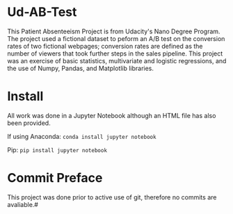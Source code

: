 # Ud-AB-Test
This Patient Absenteeism Project is from Udacity's Nano Degree Program. The project used a fictional dataset to peform an A/B test on the conversion rates of two fictional webpages; conversion rates are defined as the number of viewers that took further steps in the sales pipeline. This project was an exercise of basic statistics, multivariate and logistic regressions, and the use of Numpy, Pandas, and Matplotlib libraries.

# Install

All work was done in a Jupyter Notebook although an HTML file has also been provided.

If using Anaconda: `conda install jupyter notebook`

Pip: `pip install jupyter notebook`

# Commit Preface

This project was done prior to active use of git, therefore no commits are avaliable.#
